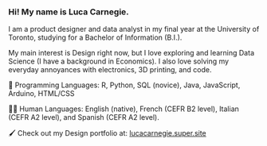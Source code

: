 ### Hi! My name is Luca Carnegie. 

I am a product designer and data analyst in my final year at the University of Toronto, studying for a Bachelor of Information (B.I.). 

My main interest is Design right now, but I love exploring and learning Data Science (I have a background in Economics). I also love solving my everyday annoyances with electronics, 3D printing, and code. 

💾 Programming Languages: R, Python, SQL (novice), Java, JavaScript, Arduino, HTML/CSS

🧑🏻 Human Languages: English (native), French (CEFR B2 level), Italian (CEFR A2 level), and Spanish (CEFR A2 level). 

🖌️ Check out my Design portfolio at: [lucacarnegie.super.site](https://lucacarnegie.super.site/)


